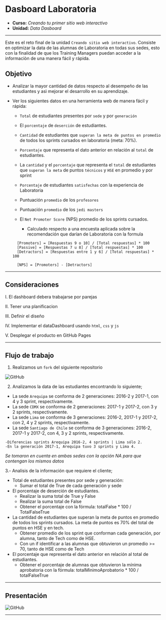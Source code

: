 # Dasboard Laboratoria

* **Curso:** _Creando tu primer sitio web interactivo_
* **Unidad:** _Data Dasboard_

***
Este es el reto final de la unidad `Creando sitio web interactivo`. Consiste en optimizar la data de las alumnas de Laboratoria en todas sus sedes, esto con la finalidad de que los Training Managers puedan acceder a la informaciòn de una manera fácil y rápida.

## Objetivo

* Analizar la mayor cantidad de datos respecto al desempeño de las estudiantes y asì mejorar el desarrollo en su aprendizaje.

* Ver los siguientes datos en una herramienta web de manera fácil y rápida:

  - `Total` de estudiantes presentes por `sede` y por `generación`

  - El `porcentaje` de `deserción` de estudiantes.

  - `Cantidad` de estudiantes que `superan la meta de puntos en promedio` de todos los sprints cursados en laboratoria (meta: 70%).

  - `Porcentaje` que representa el dato anterior en relación al `total` de estudiantes.

  - La `cantidad` y el `porcentaje` que representa el `total` de estudiantes que `superan la meta` de puntos `técnicos` y `HSE` en promedio y por sprint

  - `Porcentaje` de estudiantes `satisfechas` con la experiencia de Laboratoria

  - Puntuación `promedio` de los `profesores`

  - Puntuación `promedio` de los `jedi masters`

  - El `Net Promoter Score` (NPS) promedio de los sprints cursados.

      * Calculado respecto a una encuesta aplicada sobre la recomendación que darían de Laboratoria con la formula

  ```
    [Promoters] = [Respuestas 9 o 10] / [Total respuestas] * 100
    [Passive] = [Respuestas 7 u 8] / [Total respuestas] * 100
    [Detractors] = [Respuestas entre 1 y 6] / [Total respuestas] * 100

    [NPS] = [Promoters] - [Detractors]
  ```
***

## Consideraciones

  I. El dashboard debera trabajarse por parejas

  II. Tener una planificacion

  III.  Definir el diseño

  IV. Implementar el dataDashboard usando `html`, `css` y `js`

  V. Desplegar el producto en GitHub Pages

***

## Flujo de trabajo

1. Realizamos un `fork` del siguiente repositorio

![GitHub](https://github.com/Laboratoria-learning/data-dashboard)

2. Analizamos la data de las estudiantes encontrando lo siguiente;

  * La sede `Arequipa` se conforma de 2 generaciones: 2016-2 y 2017-1, con 4 y 3 sprint, respectivamente.
  * La sede `CDMX` se conforma de 2 generaciones: 2017-1 y 2017-2, con 3 y 2 sprints, respectivamente.
  * La sede `Lima` se conforma de 3 generaciones: 2016-2, 2017-1 y 2017-2, con 2, 4 y 2 sprints, respectivamente.
  * La sede `Santiago de Chile` se conforma de 3 generaciones: 2016-2, 2017-1 y 2017-2, con 4, 3 y 2 sprints, respectivamente.

```
-Diferencias sprints Arequipa 2016-2, 4 sprints | Lima sólo 2.
-En la generación 2017-1, Arequipa tuvo 3 sprints y Lima 4.
```
_Se tomaron en cuenta en ambas sedes con la opción NA para que contengan los mismos datos_

  3.- Analisis de la información que requiere el cliente;

  - Total de estudiantes presentes por sede y generación:
      - Sumar el total de True de cada generación y sede
  - El porcentaje de deserción de estudiantes.
      - Realizar la suma total de True y False
      - Realizar la suma total de False
      - Obtener el porcentaje con la fórmula: totalFalse * 100 / TotalFalseTrue
  - La cantidad de estudiantes que superan la meta de puntos en promedio de todos los sprints cursados. La meta de puntos es 70% del total de puntos en HSE y en tech.
      - Obtener promedio de los sprint que conforman cada generación, por alumna, tanto de Tech como de HSE.
      - Con un if identificar a las alumnas que obtuvieron un promedio >= 70, tanto de HSE como de Tech
  - El porcentaje que representa el dato anterior en relación al total de estudiantes.
    - Obtener el porcentaje de alumnas que obtuvieron la mínima aprobatoria con la fórmula: totalMínimoAprobatorio * 100 / totalFalseTrue

***
## Presentación

![GitHub](assets/images/)

***


##
